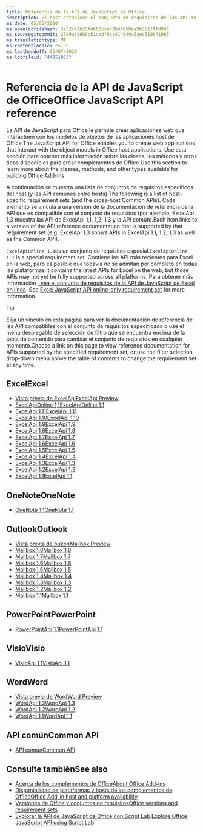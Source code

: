 ```yaml
---
title: Referencia de la API de JavaScript de Office
description: El host establece el conjunto de requisitos de las API de JavaScript de Office.
ms.date: 05/05/2020
ms.openlocfilehash: 3a32c47b23fd6635c4c2b44b58ee9b351fffd8d5
ms.sourcegitcommit: 23d9a58660cb1dedf0bc414849a5aec519b419b3
ms.translationtype: MT
ms.contentlocale: es-ES
ms.lasthandoff: 05/07/2020
ms.locfileid: "44151063"
---
```

# <a name="office-javascript-api-reference"></a><span data-ttu-id="38c99-103">Referencia de la API de JavaScript de Office</span><span class="sxs-lookup"><span data-stu-id="38c99-103">Office JavaScript API reference</span></span>

<span data-ttu-id="38c99-104">La API de JavaScript para Office le permite crear aplicaciones web que interactúen con los modelos de objetos de las aplicaciones host de Office.</span><span class="sxs-lookup"><span data-stu-id="38c99-104">The JavaScript API for Office enables you to create web applications that interact with the object models in Office host applications.</span></span> <span data-ttu-id="38c99-105">Use esta sección para obtener más información sobre las clases, los métodos y otros tipos disponibles para crear complementos de Office.</span><span class="sxs-lookup"><span data-stu-id="38c99-105">Use this section to learn more about the classes, methods, and other types available for building Office Add-ins.</span></span>

<span data-ttu-id="38c99-106">A continuación se muestra una lista de conjuntos de requisitos específicos del host (y las API comunes entre hosts).</span><span class="sxs-lookup"><span data-stu-id="38c99-106">The following is a list of host-specific requirement sets (and the cross-host Common APIs).</span></span> <span data-ttu-id="38c99-107">Cada elemento se vincula a una versión de la documentación de referencia de la API que es compatible con el conjunto de requisitos (por ejemplo, ExcelApi 1,3 muestra las API de ExcelApi 1,1, 1,2, 1,3 y la API común).</span><span class="sxs-lookup"><span data-stu-id="38c99-107">Each item links to a version of the API reference documentation that is supported by that requirement set (e.g. ExcelApi 1.3 shows APIs in ExcelApi 1.1, 1.2, 1.3 as well as the Common API).</span></span>

<span data-ttu-id="38c99-108">`ExcelApiOnline 1.1`es un conjunto de requisitos especial.</span><span class="sxs-lookup"><span data-stu-id="38c99-108">`ExcelApiOnline 1.1` is a special requirement set.</span></span> <span data-ttu-id="38c99-109">Contiene las API más recientes para Excel en la web, pero es posible que todavía no se admitan por completo en todas las plataformas.</span><span class="sxs-lookup"><span data-stu-id="38c99-109">It contains the latest APIs for Excel on the web, but those APIs may not yet be fully supported across all platforms.</span></span> <span data-ttu-id="38c99-110">Para obtener más información [, vea el conjunto de requisitos de la API de JavaScript de Excel en línea](/office/dev/add-ins/reference/requirement-sets/excel-api-online-requirement-set) .</span><span class="sxs-lookup"><span data-stu-id="38c99-110">See [Excel JavaScript API online-only requirement set](/office/dev/add-ins/reference/requirement-sets/excel-api-online-requirement-set) for more information.</span></span>

> [!TIP]
> <span data-ttu-id="38c99-111">Elija un vínculo en esta página para ver la documentación de referencia de las API compatibles con el conjunto de requisitos especificado o use el menú desplegable de selección de filtro que se encuentra encima de la tabla de contenido para cambiar el conjunto de requisitos en cualquier momento.</span><span class="sxs-lookup"><span data-stu-id="38c99-111">Choose a link on this page to view reference documentation for APIs supported by the specified requirement set, or use the filter selection drop-down menu above the table of contents to change the requirement set at any time.</span></span>

## <a name="excel"></a><span data-ttu-id="38c99-112">Excel</span><span class="sxs-lookup"><span data-stu-id="38c99-112">Excel</span></span>

- [<span data-ttu-id="38c99-113">Vista previa de ExcelApi</span><span class="sxs-lookup"><span data-stu-id="38c99-113">ExcelApi Preview</span></span>](/javascript/api/excel?view=excel-js-preview)
- [<span data-ttu-id="38c99-114">ExcelApiOnline 1,1</span><span class="sxs-lookup"><span data-stu-id="38c99-114">ExcelApiOnline 1.1</span></span>](/javascript/api/excel?view=excel-js-online)
- [<span data-ttu-id="38c99-115">ExcelApi 1,11</span><span class="sxs-lookup"><span data-stu-id="38c99-115">ExcelApi 1.11</span></span>](/javascript/api/excel?view=excel-js-1.11)
- [<span data-ttu-id="38c99-116">ExcelApi 1.10</span><span class="sxs-lookup"><span data-stu-id="38c99-116">ExcelApi 1.10</span></span>](/javascript/api/excel?view=excel-js-1.10)
- [<span data-ttu-id="38c99-117">ExcelApi 1.9</span><span class="sxs-lookup"><span data-stu-id="38c99-117">ExcelApi 1.9</span></span>](/javascript/api/excel?view=excel-js-1.9)
- [<span data-ttu-id="38c99-118">ExcelApi 1.8</span><span class="sxs-lookup"><span data-stu-id="38c99-118">ExcelApi 1.8</span></span>](/javascript/api/excel?view=excel-js-1.8)
- [<span data-ttu-id="38c99-119">ExcelApi 1.7</span><span class="sxs-lookup"><span data-stu-id="38c99-119">ExcelApi 1.7</span></span>](/javascript/api/excel?view=excel-js-1.7)
- [<span data-ttu-id="38c99-120">ExcelApi 1.6</span><span class="sxs-lookup"><span data-stu-id="38c99-120">ExcelApi 1.6</span></span>](/javascript/api/excel?view=excel-js-1.6)
- [<span data-ttu-id="38c99-121">ExcelApi 1.5</span><span class="sxs-lookup"><span data-stu-id="38c99-121">ExcelApi 1.5</span></span>](/javascript/api/excel?view=excel-js-1.5)
- [<span data-ttu-id="38c99-122">ExcelApi 1.4</span><span class="sxs-lookup"><span data-stu-id="38c99-122">ExcelApi 1.4</span></span>](/javascript/api/excel?view=excel-js-1.4)
- [<span data-ttu-id="38c99-123">ExcelApi 1.3</span><span class="sxs-lookup"><span data-stu-id="38c99-123">ExcelApi 1.3</span></span>](/javascript/api/excel?view=excel-js-1.3)
- [<span data-ttu-id="38c99-124">ExcelApi 1.2</span><span class="sxs-lookup"><span data-stu-id="38c99-124">ExcelApi 1.2</span></span>](/javascript/api/excel?view=excel-js-1.2)
- [<span data-ttu-id="38c99-125">ExcelApi 1.1</span><span class="sxs-lookup"><span data-stu-id="38c99-125">ExcelApi 1.1</span></span>](/javascript/api/excel?view=excel-js-1.1)

## <a name="onenote"></a><span data-ttu-id="38c99-126">OneNote</span><span class="sxs-lookup"><span data-stu-id="38c99-126">OneNote</span></span>

- [<span data-ttu-id="38c99-127">OneNote 1,1</span><span class="sxs-lookup"><span data-stu-id="38c99-127">OneNote 1.1</span></span>](/javascript/api/onenote?view=onenote-js-1.1)

## <a name="outlook"></a><span data-ttu-id="38c99-128">Outlook</span><span class="sxs-lookup"><span data-stu-id="38c99-128">Outlook</span></span>

- [<span data-ttu-id="38c99-129">Vista previa de buzón</span><span class="sxs-lookup"><span data-stu-id="38c99-129">Mailbox Preview</span></span>](/javascript/api/outlook?view=outlook-js-preview)
- [<span data-ttu-id="38c99-130">Mailbox 1.8</span><span class="sxs-lookup"><span data-stu-id="38c99-130">Mailbox 1.8</span></span>](/javascript/api/outlook?view=outlook-js-1.8)
- [<span data-ttu-id="38c99-131">Mailbox 1.7</span><span class="sxs-lookup"><span data-stu-id="38c99-131">Mailbox 1.7</span></span>](/javascript/api/outlook?view=outlook-js-1.7)
- [<span data-ttu-id="38c99-132">Mailbox 1.6</span><span class="sxs-lookup"><span data-stu-id="38c99-132">Mailbox 1.6</span></span>](/javascript/api/outlook?view=outlook-js-1.6)
- [<span data-ttu-id="38c99-133">Mailbox 1.5</span><span class="sxs-lookup"><span data-stu-id="38c99-133">Mailbox 1.5</span></span>](/javascript/api/outlook?view=outlook-js-1.5)
- [<span data-ttu-id="38c99-134">Mailbox 1.4</span><span class="sxs-lookup"><span data-stu-id="38c99-134">Mailbox 1.4</span></span>](/javascript/api/outlook?view=outlook-js-1.4)
- [<span data-ttu-id="38c99-135">Mailbox 1.3</span><span class="sxs-lookup"><span data-stu-id="38c99-135">Mailbox 1.3</span></span>](/javascript/api/outlook?view=outlook-js-1.3)
- [<span data-ttu-id="38c99-136">Mailbox 1.2</span><span class="sxs-lookup"><span data-stu-id="38c99-136">Mailbox 1.2</span></span>](/javascript/api/outlook?view=outlook-js-1.2)
- [<span data-ttu-id="38c99-137">Mailbox 1.1</span><span class="sxs-lookup"><span data-stu-id="38c99-137">Mailbox 1.1</span></span>](/javascript/api/outlook?view=outlook-js-1.1)

## <a name="powerpoint"></a><span data-ttu-id="38c99-138">PowerPoint</span><span class="sxs-lookup"><span data-stu-id="38c99-138">PowerPoint</span></span>

- [<span data-ttu-id="38c99-139">PowerPointApi 1.1</span><span class="sxs-lookup"><span data-stu-id="38c99-139">PowerPointApi 1.1</span></span>](/javascript/api/powerpoint?view=powerpoint-js-1.1)

## <a name="visio"></a><span data-ttu-id="38c99-140">Visio</span><span class="sxs-lookup"><span data-stu-id="38c99-140">Visio</span></span>

- [<span data-ttu-id="38c99-141">VisioApi 1,1</span><span class="sxs-lookup"><span data-stu-id="38c99-141">VisioApi 1.1</span></span>](/javascript/api/visio?view=visio-js-1.1)

## <a name="word"></a><span data-ttu-id="38c99-142">Word</span><span class="sxs-lookup"><span data-stu-id="38c99-142">Word</span></span>

- [<span data-ttu-id="38c99-143">Vista previa de Word</span><span class="sxs-lookup"><span data-stu-id="38c99-143">Word Preview</span></span>](/javascript/api/word?view=word-js-preview)
- [<span data-ttu-id="38c99-144">WordApi 1.3</span><span class="sxs-lookup"><span data-stu-id="38c99-144">WordApi 1.3</span></span>](/javascript/api/word?view=word-js-1.3)
- [<span data-ttu-id="38c99-145">WordApi 1.2</span><span class="sxs-lookup"><span data-stu-id="38c99-145">WordApi 1.2</span></span>](/javascript/api/word?view=word-js-1.2)
- [<span data-ttu-id="38c99-146">WordApi 1.1</span><span class="sxs-lookup"><span data-stu-id="38c99-146">WordApi 1.1</span></span>](/javascript/api/word?view=word-js-1.1)

## <a name="common-api"></a><span data-ttu-id="38c99-147">API común</span><span class="sxs-lookup"><span data-stu-id="38c99-147">Common API</span></span>

- [<span data-ttu-id="38c99-148">API común</span><span class="sxs-lookup"><span data-stu-id="38c99-148">Common API</span></span>](/javascript/api/office?view=common-js)

## <a name="see-also"></a><span data-ttu-id="38c99-149">Consulte también</span><span class="sxs-lookup"><span data-stu-id="38c99-149">See also</span></span>

- [<span data-ttu-id="38c99-150">Acerca de los complementos de Office</span><span class="sxs-lookup"><span data-stu-id="38c99-150">About Office Add-ins</span></span>](/office/dev/add-ins/overview)
- [<span data-ttu-id="38c99-151">Disponibilidad de plataformas y hosts de los complementos de Office</span><span class="sxs-lookup"><span data-stu-id="38c99-151">Office Add-in host and platform availability</span></span>](/office/dev/add-ins/overview/office-add-in-availability)
- [<span data-ttu-id="38c99-152">Versiones de Office y conjuntos de requisitos</span><span class="sxs-lookup"><span data-stu-id="38c99-152">Office versions and requirement sets</span></span>](/office/dev/add-ins/develop/office-versions-and-requirement-sets)
- <span data-ttu-id="38c99-153">[Explorar la API de JavaScript de Office con Script Lab](/office/dev/add-ins/overview/explore-with-script-lab).</span><span class="sxs-lookup"><span data-stu-id="38c99-153">[Explore Office JavaScript API using Script Lab](/office/dev/add-ins/overview/explore-with-script-lab)</span></span>
